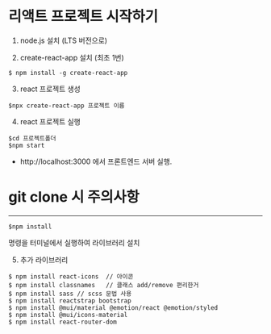 
# 리액트 프로젝트 시작하기

1.  node.js 설치 (LTS 버전으로)

2. create-react-app 설치 (최초 1번)
```
$ npm install -g create-react-app
```

3. react 프로젝트 생성
```
$npx create-react-app 프로젝트 이름
```

4. react 프로젝트 실행
```
$cd 프로젝트폴더
$npm start
```

- http://localhost:3000 에서 프론트엔드 서버 실행.  

# git clone 시 주의사항
---
```
$npm install 
```
명령을 터미널에서 실행하여 라이브러리 설치

5. 추가 라이브러리
```
$ npm install react-icons  // 아이콘
$ npm install classnames   // 클래스 add/remove 편리한거
$ npm install sass // scss 문법 사용
$ npm install reactstrap bootstrap
$ npm install @mui/material @emotion/react @emotion/styled
$ npm install @mui/icons-material
$ npm install react-router-dom
```